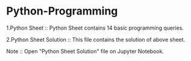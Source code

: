 # Python-Programming

1.Python Sheet :: Python Sheet contains 14 basic programming queries.

2.Python Sheet Solution :: This file contains the solution of above sheet.

Note :: Open "Python Sheet Solution"  file on Jupyter Notebook.
